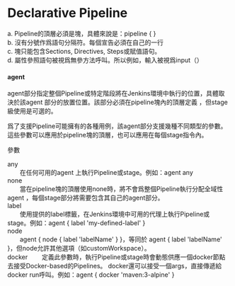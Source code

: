 

# Declarative Pipeline

a. Pipeline的頂層必須是塊，具體來說是：pipeline { }  
b. 沒有分號作爲語句分隔符。每個宣告必須在自己的一行  
c. 塊只能包含Sections, Directives, Steps或賦值語句。  
d. 屬性參照語句被視爲無參方法呼叫。所以例如，輸入被視爲input（）

#### agent

agent部分指定整個Pipeline或特定階段將在Jenkins環境中執行的位置，具體取決於該agent 部分的放置位置。該部分必須在pipeline塊內的頂層定義 ，但stage級使用是可選的。　　

爲了支援Pipeline可能擁有的各種用例，該agent部分支援幾種不同類型的參數。這些參數可以應用於pipeline塊的頂層，也可以應用在每個stage指令內。

參數

any  
　　在任何可用的agent 上執行Pipeline或stage。例如：agent any  
none  
　　當在pipeline塊的頂層使用none時，將不會爲整個Pipeline執行分配全域性agent ，每個stage部分將需要包含其自己的agent部分。  
label  
　　使用提供的label標籤，在Jenkins環境中可用的代理上執行Pipeline或stage。例如：agent { label 'my-defined-label' }  
node  
　　agent { node { label 'labelName' } }，等同於 agent { label 'labelName' }，但node允許其他選項（如customWorkspace）。  
docker
　　定義此參數時，執行Pipeline或stage時會動態供應一個docker節點去接受Docker-based的Pipelines。 docker還可以接受一個args，直接傳遞給docker run呼叫。例如：agent { docker 'maven:3-alpine' }
